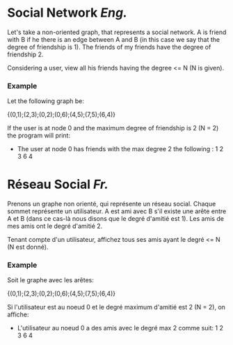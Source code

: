 # Social Network _Eng._

Let's take a non-oriented graph, that represents a social network.
A is friend with B if he
there is an edge between A and B (in this case
we say that the degree of friendship is 1). The
friends of my friends have the degree of friendship 2.

Considering a user, view all
his friends having the degree <= N (N is given).

### Example

Let the following graph be:

{(0,1);(2,3);(0,2);(0,6);(4,5);(7,5);(6,4)}

If the user is at node 0 and the maximum degree of friendship is 2 (N = 2)
the program will print:
- The user at node 0 has friends with the max degree  2 the following : 
1 2 3 6 4

# Réseau Social _Fr._

Prenons un graphe non orienté, qui
représente un réseau social. Chaque sommet
représente un utilisateur. A est ami avec B s'il
existe une arête entre A et B (dans ce cas-là
nous disons que le degré d'amitié est 1). Les
amis de mes amis ont le degré d'amitié 2.

Tenant compte d'un utilisateur, affichez tous
ses amis ayant le degré <= N (N est donné).

### Example

Soit le graphe avec les arêtes:

{(0,1);(2,3);(0,2);(0,6);(4,5);(7,5);(6,4)}

Si l'utilisateur est au noeud 0 et le degré maximum d'amitié est 2 (N = 2), on affiche:
- L'utilisateur au noeud 0 a des amis avec le degré max 2 comme suit:
1 2 3 6 4